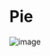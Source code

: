 # Pie

![image](https://www.simplyrecipes.com/thmb/k_v3nBZyFLSjp7qPjNm6DC5NSBw=/3297x3297/smart/filters:no_upscale()/Simply-Recipes-Lattice-Pie-Crust-LEAD-6-f5f3bc7e48d24fd7a10e2b60b0b07632.jpg)